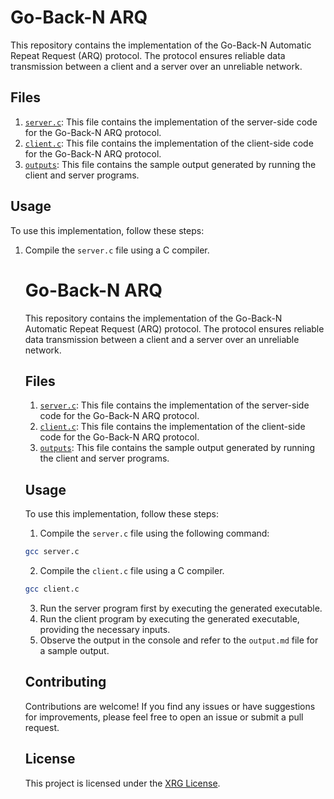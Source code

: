 # Go-Back-N ARQ

This repository contains the implementation of the Go-Back-N Automatic Repeat Request (ARQ) protocol. The protocol ensures reliable data transmission between a client and a server over an unreliable network.

## Files

1. [`server.c`](https://github.com/Xrg360/networkLabS6/blob/master/exp3-SlidingWindowProtocols/goBack/server.c): This file contains the implementation of the server-side code for the Go-Back-N ARQ protocol.
2. [`client.c`](https://github.com/Xrg360/networkLabS6/blob/master/exp3-SlidingWindowProtocols/goBack/client.c): This file contains the implementation of the client-side code for the Go-Back-N ARQ protocol.
3. [`outputs`](https://github.com/Xrg360/networkLabS6/blob/master/exp3-SlidingWindowProtocols/goBack/outputs.md): This file contains the sample output generated by running the client and server programs.

## Usage

To use this implementation, follow these steps:

1. Compile the `server.c` file using a C compiler.
    # Go-Back-N ARQ

    This repository contains the implementation of the Go-Back-N Automatic Repeat Request (ARQ) protocol. The protocol ensures reliable data transmission between a client and a server over an unreliable network.

    ## Files

    1. [`server.c`](https://github.com/Xrg360/networkLabS6/blob/master/exp3-SlidingWindowProtocols/goBack/server.c): This file contains the implementation of the server-side code for the Go-Back-N ARQ protocol.
    2. [`client.c`](https://github.com/Xrg360/networkLabS6/blob/master/exp3-SlidingWindowProtocols/goBack/client.c): This file contains the implementation of the client-side code for the Go-Back-N ARQ protocol.
    3. [`outputs`](https://github.com/Xrg360/networkLabS6/blob/master/exp3-SlidingWindowProtocols/goBack/outputs.md): This file contains the sample output generated by running the client and server programs.

    ## Usage

    To use this implementation, follow these steps:

    1. Compile the `server.c` file using the following command:
    ```bash
    gcc server.c
    ```
    2. Compile the `client.c` file using a C compiler.
    ```bash
    gcc client.c
    ```
    3. Run the server program first by executing the generated executable.
    4. Run the client program by executing the generated executable, providing the necessary inputs.
    5. Observe the output in the console and refer to the `output.md` file for a sample output.

    ## Contributing

    Contributions are welcome! If you find any issues or have suggestions for improvements, please feel free to open an issue or submit a pull request.

    ## License

    This project is licensed under the [XRG License](LICENSE).

